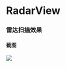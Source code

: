 
# RadarView


### 雷达扫描效果



#### 截图

![](https://img2023.cnblogs.com/blog/1162622/202212/1162622-20221229133222938-938025339.jpg)
